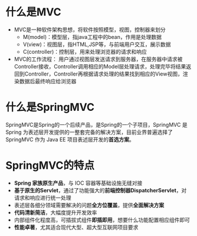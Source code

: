 # 什么是MVC

* MVC是一种软件架构思想，将软件按照模型，视图，控制器来划分
  * M(model)：模型层，指java工程中的bean，作用是处理数据
  * V(view)：视图层，指HTML,JSP等，与前端用户交互，展示数据
  * C(controller)：控制层，用来处理浏览器的请求和响应
* MVC的工作流程：
      用户通过视图层发送请求到服务器，在服务器中请求被Controller接收，Controller调用相应的Model层处理请求，处理完毕将结果返回到Controller，Controller再根据请求处理的结果找到相应的View视图，渲染数据后最终响应给浏览器

# 什么是SpringMVC

SpringMVC是Spring的一个后续产品，是Spring的一个子项目，SpringMVC 是 Spring 为表述层开发提供的一整套完备的解决方案，目前业界普遍选择了 SpringMVC 作为 Java EE 项目表述层开发的**首选方案**。

# SpringMVC的特点

- **Spring 家族原生产品**，与 IOC 容器等基础设施无缝对接
- **基于原生的Servlet**，通过了功能强大的**前端控制器DispatcherServlet**，对请求和响应进行统一处理
- 表述层各细分领域需要解决的问题**全方位覆盖**，提供**全面解决方案**
- **代码清新简洁**，大幅度提升开发效率
- 内部组件化程度高，可插拔式组件**即插即用**，想要什么功能配置相应组件即可
- **性能卓著**，尤其适合现代大型、超大型互联网项目要求

